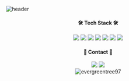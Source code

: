 ![header](https://capsule-render.vercel.app/api?type=slice&color=gradient&height=300&section=header&text=SangrokChoi&fontSize=80&fontColor=3C3A39)


<div align="center"><h4>🛠 Tech Stack 🛠</h4>
<img src="https://img.shields.io/badge/Android-11B48A?style=flat-square&logo=Android&logoColor=white&color=3DDC84"/></a>
<img src="https://img.shields.io/badge/Java-11B48A?style=flat-square&logo=Java&logoColor=white&color=007396"/></a>
<img src="https://img.shields.io/badge/Kotlin-11B48A?style=flat-square&logo=Kotlin&logoColor=white&color=7F52FF"/></a>
<img src="https://img.shields.io/badge/C-11B48A?style=flat-square&logo=C&logoColor=white&color=A8B9CC"/></a>
<img src="https://img.shields.io/badge/C%23-11B48A?style=flat-square&logo=C Sharp&logoColor=white&color=00599C"/></a>
<img src="https://img.shields.io/badge/Git-11B48A?style=flat-square&logo=Git&logoColor=white&color=F05032"/></a>
<img src="https://img.shields.io/badge/Notion-11B48A?style=flat-square&logo=Notion&logoColor=white&color=000000"/></a>
<h4>🤝 Contact 🤝</h4>
<a href = "https://www.instagram.com/evergreen_tree_97/">
  <img src="https://img.shields.io/badge/Instagram-11B48A?style=flat-square&logo=Instagram&logoColor=white&color=E4405F&link=https://www.instagram.com/evergreen_tree_97/"/></a>
<a href = "https://velog.io/@evergreen_tree/">
  <img src="https://img.shields.io/badge/Tech%20Blog-11B48A?style=flat-square&logo=Vimeo&logoColor=white&link=https://velog.io/@evergreen_tree/"/></a>
<br>
<img align="center" src="https://github-readme-stats.vercel.app/api?username=evergreentree97&show_icons=true&locale=en" alt="evergreentree97" /></p>
</div>
